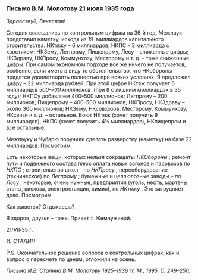 ### Письмо В.М. Молотову 21 июля 1935 года

_Здравствуй, Вячеслав!_

Сегодня совещались по контрольным цифрам на 36‑й год. Межлаук представил наметку, исходя из _19_  миллиардов капитального строительства. НКтяжу – 6 миллиардов; НКПС – 3 миллиарда с хвостиком; НКЗему, Легпрому, Пищепрому, Лесу – сниженные цифры; НКЗдраву, НКПросу, Коммунхозу, Местпрому и т. д. – тоже сниженные цифры. При самом экономном подходе все же ничего не получается, особенно, если иметь в виду то обстоятельство, что НКобороны придется удовлетворить полностью при всяких условиях. Я предложил цифру – 22 миллиарда рублей. При этой цифре НКтяж получает 6 миллиардов _500–700 миллионов_  (при 8 с лишним миллиардах в 35 году); НКПСу добавляем 400–500 миллионов; Легпрому – 200 миллионов; Пищепрому – 400–500 миллионов; НКПросу, НКЗдраву – около 300 миллионов; НКЗему, НКсовхозов, Местпрому, Коммунхозу, НКсвязи и т. д. – остальное. Воют НКтяж (хочет получить 9 миллиардов), НКПС (хочет получить 4½ миллиардов), НКпищепром и все остальные.

Межлауку и Чубарю поручили сделать разверстку (наметку) на базе 22 миллиардов. Посмотрим.

Есть некоторые вещи, которых нельзя сокращать: _НКОбороны_ ; ремонт пути и подвижного состава плюс оплата новых вагонов и паровозов по _НКПС_ ; строительство школ – по _НКПросу_ ; переоборудование (техническое) по _Легпрому_ ; бумажные и целлюлозные заводы – _по Лесу_ ; некоторые, очень нужные, предприятия (уголь, нефть, мартены, станы, вискоза, электростанция, химия), по _НКтяжу_ . Это затрудняет дело. Посмотрим.

Как живется? Отдыхаешь?

Я здоров, друзья – тоже. Привет т. Жемчужиной.

21/VII‑35 г.

_И. СТАЛИН_

P.S. Окончательное решение вопроса о контрольных цифрах, как и вопрос о пересчете по ценам, отложили на осень.

_Письма И.В. Сталина В.М. Молотову 1925–1936 гг. М., 1995. С. 249–250._